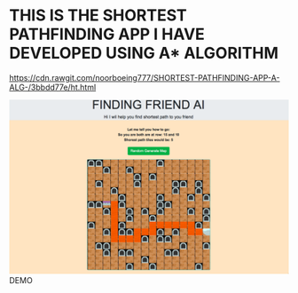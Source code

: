 
# THIS IS THE SHORTEST PATHFINDING APP I HAVE DEVELOPED USING A* ALGORITHM 

https://cdn.rawgit.com/noorboeing777/SHORTEST-PATHFINDING-APP-A-ALG-/3bbdd77e/ht.html

![alt text](https://github.com/noorboeing777/SHORTEST-PATHFINDING-APP-A-ALG-/blob/master/path.png)
DEMO
